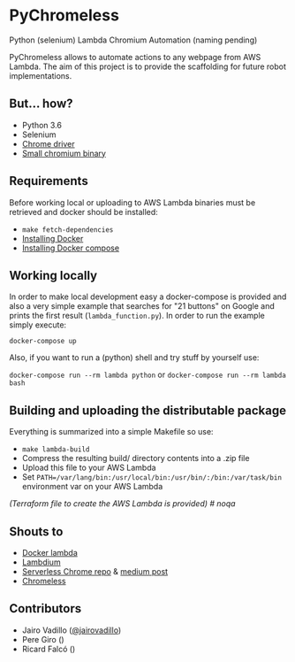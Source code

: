 # PyChromeless

Python (selenium) Lambda Chromium Automation (naming pending)

PyChromeless allows to automate actions to any webpage from AWS Lambda. The aim of this project is to provide
 the scaffolding for future robot implementations.

## But... how?

* Python 3.6
* Selenium
* [Chrome driver](https://sites.google.com/a/chromium.org/chromedriver/)
* [Small chromium binary](https://github.com/adieuadieu/serverless-chrome/releases)

## Requirements

Before working local or uploading to AWS Lambda binaries must be retrieved and docker should be installed:

* `make fetch-dependencies`
* [Installing Docker](https://docs.docker.com/engine/installation/#get-started)
* [Installing Docker compose](https://docs.docker.com/compose/install/#install-compose)

## Working locally

In order to make local development easy a docker-compose is provided and also a very simple example that searches 
 for "21 buttons" on Google and prints the first result (`lambda_function.py`). In order to run the example simply execute:

`docker-compose up`

Also, if you want to run a (python) shell and try stuff by yourself use:

`docker-compose run --rm lambda python` or `docker-compose run --rm lambda bash`

## Building and uploading the distributable package

Everything is summarized into a simple Makefile so use:

* `make lambda-build`
* Compress the resulting build/ directory contents into a .zip file
* Upload this file to your AWS Lambda
* Set `PATH=/var/lang/bin:/usr/local/bin:/usr/bin/:/bin:/var/task/bin` environment var on your AWS Lambda

_(Terraform file to create the AWS Lambda is provided) # noqa_

## Shouts to
* [Docker lambda](https://github.com/lambci/docker-lambda)
* [Lambdium](https://github.com/smithclay/lambdium)
* [Serverless Chrome repo](https://github.com/adieuadieu/serverless-chrome) & [medium post](https://medium.com/@marco.luethy/running-headless-chrome-on-aws-lambda-fa82ad33a9eb)
* [Chromeless](https://github.com/graphcool/chromeless)

## Contributors
* Jairo Vadillo ([@jairovadillo](https://github.com/jairovadillo))
* Pere Giro ()
* Ricard Falcó ()